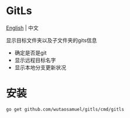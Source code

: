 # GitLs

[English](./README_CN.md) | 中文

显示目标文件夹以及子文件夹的gits信息

- 确定是否是git
- 显示远程目标名字
- 显示本地分支更新状况

# 安装

```sh
go get github.com/wutaosamuel/gitls/cmd/gitls
```
